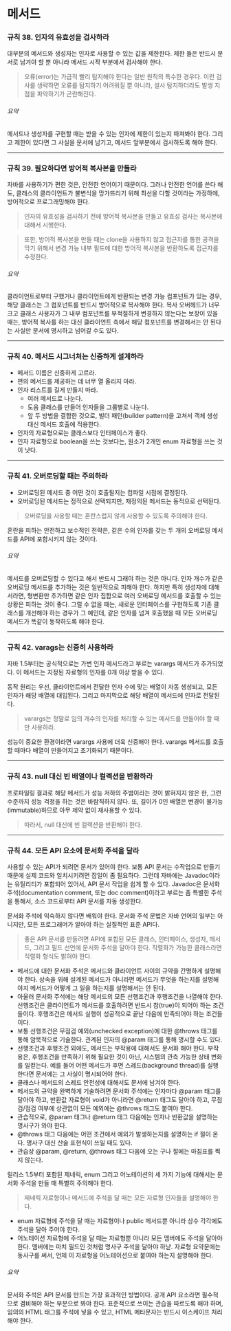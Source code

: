 # 메서드
### 규칙 38. 인자의 유효성을 검사하라
대부분의 메서드와 생성자는 인자로 사용할 수 있는 값을 제한한다. 제한 들은 반드시 문서로 남겨야 할 뿐 아니라 메서드 시작 부분에서 검사해야 한다. 
> 오류(error)는 가급적 빨리 탐지해야 한다는 일반 원칙의 특수한 경우다. 이런 검사를 생략하면 오류를 탐지하기 어려워질 뿐 아니라, 설사 탐지하더라도 
발생 지점을 파악하기가 곤란해진다.
###### 요약
메서드나 생성자를 구현할 때는 받을 수 있는 인자에 제한이 있는지 따져봐야 한다. 그리고 제한이 있다면 그 사실을 문서에 남기고, 메서드 앞부분에서 검사하도록 해야 한다. 
<hr/>

### 규칙 39. 필요하다면 방어적 복사본을 만들라
자바를 사용하기가 편한 것은, 안전한 언어이기 때문이다. 그러나 안전한 언어를 쓴다 해도, 클래스의 클라이언트가 불변식을 망가뜨리기 위해 최선을 다할 것이라는 가정하에, 방어적으로 프로그래밍해야 한다.
> 인자의 유효성을 검사하기 전에 방어적 복사본을 만들고 유효성 검사는 복사본에 대해서 시행한다.

> 또한, 방어적 복사본을 만들 때는 clone을 사용하지 않고 접근자를 통한 공격을 막기 위해서 변경 가능 내부 필드에 대한 방어적 복사본을 반환하도록 접근자를 수정한다.
###### 요약
클라이언트로부터 구했거나 클라이언트에게 반환되는 변경 가능 컴포넌트가 있는 경우, 해당 클래스는 그 컴포넌트를 반드시 방어적으로 복사해야 한다. 복사 오버헤드가 
너무 크고 클래스 사용자가 그 내부 컴포넌트를 부적절하게 변경하지 않는다는 보장이 있을 때는, 방어적 복사를 하는 대신 클라이언트 측에서 해당 컴포넌트를 변경해서는 
안 된다는 사실만 문서에 명시하고 넘어갈 수도 있다.
<hr/>

### 규칙 40. 메서드 시그너처는 신중하게 설계하라
* 메서드 이름은 신중하게 고르라. 
* 편의 메서드를 제공하는 데 너무 열 올리지 마라.
* 인자 리스트를 길게 만들지 마라.
  * 여러 메서드로 나눈다.
  * 도움 클래스를 만들어 인자들을 그룹별로 나눈다.
  * 앞 두 방법을 결합한 것으로, 빌더 패턴(builder pattern)을 고쳐서 객체 생성 대신 메서드 호출에 적용한다.
* 인자의 자료형으로는 클래스보다 인터페이스가 좋다.
* 인자 자료형으로 boolean을 쓰는 것보다는, 원소가 2개인 enum 자료형을 쓰는 것이 낫다.
<hr/>

### 규칙 41. 오버로딩할 때는 주의하라
* 오버로딩된 메서드 중 어떤 것이 호출될지는 컴파일 시점에 결정된다.
* 오버로딩된 메서드는 정적으로 선택되지만, 재정의된 메서드는 동적으로 선택된다.
> 오버로딩을 사용할 때는 혼란스럽지 않게 사용할 수 있도록 주의해야 한다.

혼란을 피하는 안전하고 보수적인 전략은, 같은 수의 인자를 갖는 두 개의 오버로딩 메서드를 API에 포함시키지 않는 것이다.
###### 요약
메서드를 오버로딩할 수 있다고 해서 반드시 그래야 하는 것은 아니다. 인자 개수가 같은 오버로딩 메서드를 추가하는 것은 일반적으로 피해야 한다. 하지만 특히 생성자에 대해서라면, 형변환만 추가하면 같은 인자 집합으로 여러 오버로딩 메서드를 호출할 수 있는 상황은 피하는 것이 좋다. 그럴 수 없을 때는, 새로운 인터페이스를 구현하도록 기존 클래스를 개선해야 하는 경우가 그 예인데, 같은 인자를 넘겨 호출했을 때 모든 오버로딩 메서드가 똑같이 동작하도록 해야 한다. 
<hr/>

### 규칙 42. varags는 신중히 사용하라
자바 1.5부터는 공식적으로는 가변 인자 메서드라고 부르는 varargs 메서드가 추가되었다. 이 메서드는 지정된 자료형의 인자를 0개 이상 받을 수 있다.

동작 원리는 우선, 클라이언트에서 전달한 인자 수에 맞는 배열이 자동 생성되고, 모든 인자가 해당 배열에 대입된다. 그리고 마지막으로 해당 배열이 메서드에 인자로 전달된다.
> varargs는 정말로 임의 개수의 인자를 처리할 수 있는 메서드를 만들어야 할 때만 사용하라.

성능이 중요한 환경이라면 varargs 사용에 더욱 신중해야 한다. varargs 메서드를 호출할 때마다 배열이 만들어지고 초기화되기 때문이다. 
<hr/>

### 규칙 43. null 대신 빈 배열이나 컬렉션을 반환하라
프로파일링 결과로 해당 메서드가 성능 저하의 주범이라는 것이 밝혀지지 않은 한, 그런 수준까지 성능 걱정을 하는 것은 바람직하지 않다. 또, 길이가 0인 배열은 변경이 불가능(immutable)하므로 아무 제약 없이 재사용할 수 있다.
> 따라서, null 대신에 빈 컬렉션을 반환해야 한다.
<hr/>

### 규칙 44. 모든 API 요소에 문서화 주석을 달라
사용할 수 있는 API가 되려면 문서가 있어야 한다. 보통 API 문서는 수작업으로 만들기 때문에 실제 코드와 일치시키려면 잡일이 좀 필요하다. 그런데 자바에는 Javadoc이라는 유틸리티가 포함되어 있어서, API 문서 작업을 쉽게 할 수 있다. Javadoc은 문서화 주석(documentation comment, 또는 doc comment)이라고 부르는 좀 특별한 주석을 통해서, 소스 코드로부터 API 문서를 자동 생성한다.

문서화 주석에 익숙하지 않다면 배워야 한다. 문서화 주석 문법은 자바 언어의 일부는 아니지만, 모든 프로그래머가 알아야 하는 실질적인 표준 API다.
> 좋은 API 문서를 만들려면 API에 포함된 모든 클래스, 인터페이스, 생성자, 메서드, 그리고 필드 선언에 문서화 주석을 달아야 한다. 직렬화가 가능한 클래스라면 직렬화 형식도 밝혀야 한다.

* 메서드에 대한 문서화 주석은 메서드와 클라이언트 사이의 규약을 간명하게 설명해야 한다. 상속을 위해 설계된 메서드가 아니라면 메서드가 무엇을 하는지를 설명해야지 메서드가 어떻게 그 일을 하는지를 설명해서는 안 된다. 
* 아울러 문서화 주석에는 해당 메서드의 모든 선행조건과 후행조건을 나열해야 한다. 선행조건은 클라이언트가 메서드를 호출하려면 반드시 참(true)이 되어야 하는 조건들이다. 후행조건은 메서드 실행이 성공적으로 끝난 다음에 만족되어야 하는 조건들이다.
* 보통 선행조건은 무점검 예외(unchecked exception)에 대한 @throws 태그를 통해 암묵적으로 기술한다. 관계된 인자의 @param 태그를 통해 명시할 수도 있다.
* 선행조건과 후행조건 외에도, 메서드는 부작용에 대해서도 문서화 해야 한다. 부작용은, 후행조건을 만족하기 위해 필요한 것이 아닌, 시스템의 관측 가능한 상태 변화를 일컫는다. 예를 들어 어떤 메서드가 후면 스레드(background thread)를 실행한다면 문서에는 그 사실이 명시되어야 한다. 
* 클래스나 메서드의 스레드 안전성에 대해서도 문서에 남겨야 한다.
* 메서드의 규약을 완벽하게 기술하려면 문서화 주석에는 인자마다 @param 태그를 달아야 하고, 반환값 자료형이 void가 아니라면 @return 태그도 달아야 하고, 무점검/점검 여부에 상관없이 모든 예외에는 @throws 태그도 붙여야 한다.
* 관습적으로, @param 태그나 @return 태그 다음에는 인자나 반환값을 설명하는 명사구가 와야 한다.
* @throws 태그 다음에는 어떤 조건에서 예외가 발생하는지를 설명하는 if 절이 온다. 명사구 대신 산술 표현식이 쓰일 때도 있다.
* 관습상 @param, @return, @throws 태그 다음에 오는 구나 절에는 마침표를 찍지 않는다.

릴리스 1.5부터 포함된 제네릭, enum 그리고 어노테이션의 세 가지 기능에 대해서는 문서화 주석을 만들 때 특별히 주의해야 한다.
> 제네릭 자료형이나 메서드에 주석을 달 때는 모든 자료형 인자들을 설명해야 한다.
* enum 자료형에 주석을 달 때는 자료형이나 public 메서드뿐 아니라 상수 각각에도 주석을 달아 주어야 한다.
* 어노테이션 자료형에 주석을 달 때는 자료형뿐 아니라 모든 멤버에도 주석을 달아야 한다. 멤버에는 마치 필드인 것처럼 명사구 주석을 달아야 하낟. 자료형 요약문에는 동사구를 써서, 언제 이 자료형을 어노테이션으로 붙여야 하는지 설명해야 한다.
###### 요약
문서화 주석은 API 문서를 만드는 가장 효과적인 방법이다. 공개 API 요소라면 필수적으로 겸비해야 하는 부분으로 봐야 한다. 표준적으로 쓰이는 관습을 따르도록 해야 하며, 임의의 HTML 태그를 주석에 넣을 수 있고, HTML 메타문자는 반드시 이스케이프 처리해야 한다.
